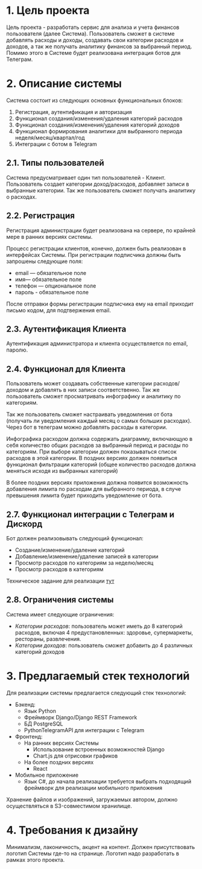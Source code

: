 # 1. Цель проекта

Цель проекта - разработать сервис для анализа и учета финансов пользователя (далее Система).
Пользователь сможет в системе добавлять расходы и доходы, создавать свои категории расходов 
и доходов, а так же получать аналитику финансов за выбранный период. Помимо этого в Системе
будет реализована интеграция ботов для Телеграм.


# 2. Описание системы

Система состоит из следующих основных функциональных блоков:

1. Регистрация, аутентификация и авторизация
2. Функционал создания/изменения/удаления категорий расходов
3. Функционал создания/изменения/удаления категорий доходов
4. Функционал формирования аналитики для выбранного периода неделя/месяц/квартал/год
5. Интеграции с ботом в Telegram


## 2.1. Типы пользователей  

Система предусматривает один тип пользователей - Клиент. Пользователь создает 
категории доход/расходов, добавляет записи в выбранные категории. Так же пользователь
сможет получать аналитику о расходах.


## 2.2. Регистрация 

Регистрация администрации будет реализована на сервере, по крайней мере в ранних версиях 
системы.

Процесс регистрации клиентов, конечно, должен быть реализован в
интерфейсах Системы. При регистрации подписчика должны быть запрошены
следующие поля:

* email — обязательное поле
* имя— обязательное поле
* телефон — опциональное поле
* пароль - обязательное поле

После отправки формы регистрации подписчика ему на email приходит
письмо кодом, для подтвержения email. 


## 2.3. Аутентификация Клиента

Аутентификация администратора и клиента осуществляется по email, 
паролю.


## 2.4. Функционал для Клиента

Пользователь может создавать собственные категории расходов/доходом и 
добавлять в них записи соответственно. Так же пользователь сможет просматривать 
инфографику и аналитику по категориям.

Так же пользователь сможет настраивать уведомления от бота (получать ли уведомления 
каждый месяц о самых больших расходах). Через бот в телеграм можно добавлять расходы 
в категории. 

Инфографика расходом должна содержать диаграмму, включающую в себя количество общих расходов
за выбранный период и расходы по категориям. При выборе категории должен показываться список
расходов в этой категории. В поздних версиях должен появиться функционал фильтрации категорий
(общее количество расходов должна меняться исходя из выбранных категорий)

В более поздних версиях приложения должна появится возможность добавления лимита по расходам
для выбранного периода, в случе превышения лимита будет приходить уведомление от бота.


## 2.7. Функционал интеграции с Телеграм и Дискорд

Бот должен реализовывать следующий функционал:
  - Создание/изменение/удаление категорий
  - Добавление/изменение/удаление записей в категории
  - Просмотр расходов по категориям за неделю/месяц
  - Просмотр расходов в категориям

Техническое задание для реализации [тут](https://github.com/MrMihen13/Finance-tgbot/blob/master/docs/technical_requirements.md)


## 2.8. Ограничения системы

Система имеет следующие ограничения:
  - *Категории расходов*: пользователь может иметь до 8 категорий расходов, включая 4 
  предустановленных: здоровье, супермаркеты, рестораны, развлечения.
  - *Категории доходов*: пользователь сможет добавить до 4 различных категорий доходов


# 3. Предлагаемый стек технологий

Для реализации системы предлагается следующий стек технологий:

* Бэкенд:
    - Язык Python
    - Фреймворк Django/Django REST Framework
    - БД PostgreSQL
    - PythonTelegramAPI для интеграции с Telegram
* Фронтенд:
    - На ранних версиях Системы
      - Использование встроенных возможностей Django
      - Chart.js для отрисовки графиков
    - На более поздних версиях 
      - React
* Мобильное приложение
    - Язык C#, до начала реализации требуется выбрать подходящий 
    фреймворк для реализации мобильного приложения

Хранение файлов и изображений, загружаемых автором, должно осуществляться
в S3-совместимом хранилище.


# 4. Требования к дизайну

Минимализм, лаконичность, акцент на контент. Должен присутствовать
логотип Системы где-то на странице. Логотип надо разработать в рамках
этого проекта.
